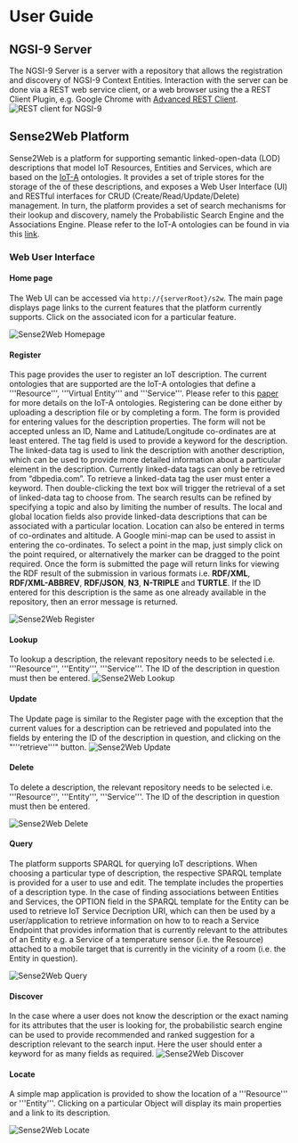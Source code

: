 # User Guide

## NGSI-9 Server
The NGSI-9 Server is a server with a repository that allows the registration and discovery of NGSI-9 Context Entities. Interaction with the server can be done via a REST web service client, or a web browser using the a REST Client Plugin, e.g. Google Chrome with [Advanced REST Client][Advanced-REST-Client].
![REST client for NGSI-9](http://forge.fiware.org/plugins/mediawiki/wiki/fiware/images/e/ef/Ngsi9-register.png)

## Sense2Web Platform
Sense2Web is a platform for supporting semantic linked-open-data (LOD) descriptions that model IoT Resources, Entities and Services, which are based on the [IoT-A][IoT-A] ontologies. It provides a set of triple stores for the storage of the of these descriptions, and exposes a Web User Interface (UI) and RESTful interfaces for CRUD (Create/Read/Update/Delete) management. In turn, the platform provides a set of search mechanisms for their lookup and discovery, namely the Probabilistic Search Engine and the Associations Engine. Please refer to the IoT-A ontologies can be found in via this [link][iota-ontologies].

### Web User Interface
#### Home page
The Web UI can be accessed via `http://{serverRoot}/s2w`. The main page displays page links to the current features that the platform currently supports. Click on the associated icon for a particular feature.

![Sense2Web Homepage](http://forge.fiware.org/plugins/mediawiki/wiki/fiware/images/6/6e/S2W-homepage.png)

#### Register
This page provides the user to register an IoT description. The current ontologies that are supported are the IoT-A ontologies that define a '''Resource''', '''Virtual Entity''' and '''Service'''. Please refer to this [paper][iota-paper] for more details on the IoT-A ontologies. Registering can be done either by uploading a description file or by completing a form. The form is provided for entering values for the description properties. The form will not be accepted unless an ID, Name and Latitude/Longitude co-ordinates are at least entered. The tag field is used to provide a keyword for the description. The linked-data tag is used to link the description with another description, which can be used to provide more detailed information about a particular element in the description. Currently linked-data tags can only be retrieved from “dbpedia.com”. To retrieve a linked-data tag the user must enter a keyword. Then double-clicking the text box will trigger the retrieval of a set of linked-data tag to choose from. The search results can be refined by specifying a topic and also by limiting the number of results. The local and global location fields also provide linked-data descriptions that can be associated with a particular location. Location can also be entered in terms of co-ordinates and altitude. A Google mini-map can be used to assist in entering the co-ordinates. To select a point in the map, just simply click on the point required, or alternatively the marker can be dragged to the point required. Once the form is submitted the page will return links for viewing the RDF result of the submission in various formats i.e. **RDF/XML**, **RDF/XML-ABBREV**, **RDF/JSON**, **N3**, **N-TRIPLE** and **TURTLE**. If the ID entered for this description is the same as one already available in the repository, then an error message is returned.

![Sense2Web Register](http://forge.fiware.org/plugins/mediawiki/wiki/fiware/images/2/20/S2W-register.png)

#### Lookup
To lookup a description, the relevant repository needs to be selected i.e. '''Resource''', '''Entity''', '''Service'''. The ID of the description in question must then be entered.
![Sense2Web Lookup](http://forge.fiware.org/plugins/mediawiki/wiki/fiware/images/5/56/S2W-lookup.png)

#### Update
The Update page is similar to the Register page with the exception that the current values for a description can be retrieved and populated into the fields by entering the ID of the description in question, and clicking on the "'''retrieve'''" button.
![Sense2Web Update](http://forge.fiware.org/plugins/mediawiki/wiki/fiware/images/8/83/S2W-update.png)

#### Delete
To delete a description, the relevant repository needs to be selected i.e. '''Resource''', '''Entity''', '''Service'''. The ID of the description in question must then be entered.

![Sense2Web Delete](http://forge.fiware.org/plugins/mediawiki/wiki/fiware/images/5/51/S2W-delete.png)

#### Query
The platform supports SPARQL for querying IoT descriptions. When choosing a particular type of description, the respective SPARQL template is provided for a user to use and edit. The template includes the properties of a description type. In the case of finding associations between Entities and Services, the OPTION field in the SPARQL template for the Entity can be used to retrieve IoT Service Decription URI, which can then be used by a user/application to retrieve information on how to to reach a Service Endpoint that provides information that is currently relevant to the attributes of an Entity e.g. a Service of a temperature sensor (i.e. the Resource) attached to a mobile target that is currently in the vicinity of a room (i.e. the Entity in question).

![Sense2Web Query](http://forge.fiware.org/plugins/mediawiki/wiki/fiware/images/1/1e/S2W-discover.png)

#### Discover
In the case where a user does not know the description or the exact naming for its attributes that the user is looking for, the probabilistic search engine can be used to provide recommended and ranked suggestion for a description relevant to the search input. Here the user should enter a keyword for as many fields as required.
![Sense2Web Discover](http://forge.fiware.org/plugins/mediawiki/wiki/fiware/images/1/1e/S2W-discover.png)

#### Locate

A simple map application is provided to show the location of a '''Resource''' or '''Entity'''. Clicking on a particular Object will display its main properties and a link to its description.

![Sense2Web Locate](http://forge.fiware.org/plugins/mediawiki/wiki/fiware/images/2/2c/S2W-locate.png)

[IoT-A]: http://www.iot-a.eu/public
[IoT-A models]: http://www.iot-a.eu/public/public-documents/documents-1/1/1/copy2_of_d4.2/at_download/file
[s2w-wiki-info]: https://forge.fi-ware.eu/plugins/mediawiki/wiki/fiware/index.php/Linked_Data_Platform_and_Gateway
[iot-chap-wiki]: http://forge.fi-ware.org/plugins/mediawiki/wiki/fiware/index.php/Internet_of_Things_(IoT)_Services_Enablement_Architecture
[iotd-arch-wiki]: http://forge.fi-ware.org/plugins/mediawiki/wiki/fiware/index.php/FIWARE.ArchitectureDescription.IoT.Backend.IoTDiscovery
[Advanced-REST-Client]: https://chrome.google.com/webstore/detail/advanced-rest-client/hgmloofddffdnphfgcellkdfbfbjeloo
[iota-ontologies]: http://iot.ee.surrey.ac.uk/s2w/share/ontologies/iot-a/original/
[iota-paper]: http://epubs.surrey.ac.uk/531903/
[ngsi9-spec]: https://forge.fi-ware.eu/plugins/mediawiki/wiki/fiware/index.php/FI-WARE_NGSI-9_Open_RESTful_API_Specification
[ngsi-associations-concept]: http://forge.fi-ware.eu/plugins/mediawiki/wiki/fiware/index.php/NGSI_association